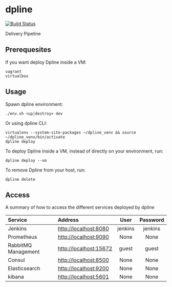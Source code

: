 # dpline

[![Build Status](https://travis-ci.org/bregman-arie/dpline.svg?branch=refactor)](https://travis-ci.org/bregman-arie/dpline)

Delivery Pipeline


## Prerequesites

If you want deploy Dpline inside a VM:

    vagrant
    virtualbox

## Usage

Spawn dpline environment:

    ./env.sh <up|destroy> dev

Or using dpline CLI:

    virtualenv --system-site-packages ~/dpline_venv && source ~/dpline_venv/bin/activate
    dpline deploy


To deploy Dpline inside a VM, instead of directly on your environment, run:

    dpline deploy --vm

To remove Dpline from your host, run:

    dpline delete


## Access

A summary of how to access the different services deployed by dpline

Service | Address | User | Password
:------ |:------|:------:|:--------:
Jenkins | [http://localhost:8080](http://localhost:8080) | jenkins | jenkins |
Prometheus | [http://localhost:9090](http://localhost:9090) | None | None |
RabbitMQ Management | [http://localhost:15672](http://localhost:15672) | guest | guest |
Consul | [http://localhost:8500](http://localhost:8500) | None | None |
Elasticsearch | [http://localhost:9200](http://localhost:9200) | None | None |
kibana | [http://localhost:5601](http://localhost:5601) | None | None |
